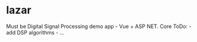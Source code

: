 # lazar
 Must be Digital Signal Processing demo app - Vue + ASP NET. Core
 ToDo: 
    - add DSP algorithms
    - ...
